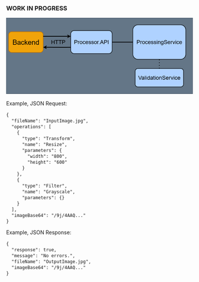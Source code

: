 ### WORK IN PROGRESS

![Processor Flow](ProcessorFlow.png)

Example, JSON Request:

```
{
  "fileName": "InputImage.jpg",
  "operations": [
    {
      "type": "Transform",
      "name": "Resize",
      "parameters": {
        "width": "800",
        "height": "600"
      }
    },
    {
      "type": "Filter",
      "name": "Grayscale",
      "parameters": {}
    }
  ],
  "imageBase64": "/9j/4AAQ..."
}
```

Example, JSON Response:
```
{
  "response": true,
  "message": "No errors.",
  "fileName": "OutputImage.jpg",
  "imageBase64": "/9j/4AAQ..."
}
```